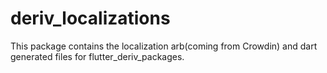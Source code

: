 # deriv_localizations

This package contains the localization arb(coming from Crowdin) and dart generated files for flutter_deriv_packages.